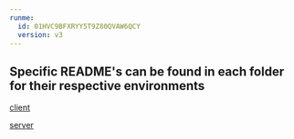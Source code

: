 ```yaml
---
runme:
  id: 01HVC9BFXRYY5T9Z80QVAW6QCY
  version: v3
---
```


## Specific README's can be found in each folder for their respective environments


[client](./client-ttt/README.md)

[server](./server/README.md)